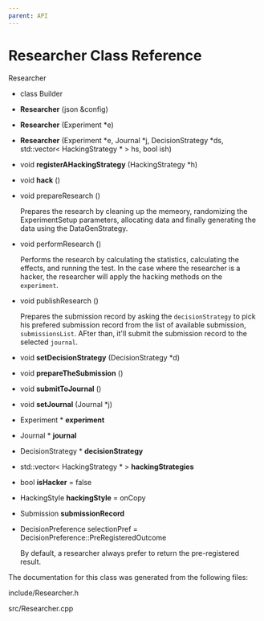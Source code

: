 ```yaml
---
parent: API
---
```


Researcher Class Reference
==========================

Researcher

-   class Builder

<!-- -->

-   **Researcher** (json &config)

-   **Researcher** (Experiment \*e)

-   **Researcher** (Experiment \*e, Journal \*j, DecisionStrategy \*ds,
    std::vector\< HackingStrategy \* \> hs, bool ish)

-   void **registerAHackingStrategy** (HackingStrategy \*h)

-   void **hack** ()

-   void prepareResearch ()

    Prepares the research by cleaning up the memeory, randomizing the
    ExperimentSetup parameters, allocating data and finally generating
    the data using the DataGenStrategy.

-   void performResearch ()

    Performs the research by calculating the statistics, calculating the
    effects, and running the test. In the case where the researcher is a
    hacker, the researcher will apply the hacking methods on the
    `experiment`.

-   void publishResearch ()

    Prepares the submission record by asking the `decisionStrategy` to
    pick his prefered submission record from the list of available
    submission, `submissionsList`. AFter than, it\'ll submit the
    submission record to the selected `journal`.

-   void **setDecisionStrategy** (DecisionStrategy \*d)

-   void **prepareTheSubmission** ()

-   void **submitToJournal** ()

-   void **setJournal** (Journal \*j)

<!-- -->

-   Experiment \* **experiment**

-   Journal \* **journal**

-   DecisionStrategy \* **decisionStrategy**

-   std::vector\< HackingStrategy \* \> **hackingStrategies**

-   bool **isHacker** = false

-   HackingStyle **hackingStyle** = onCopy

-   Submission **submissionRecord**

-   DecisionPreference selectionPref =
    DecisionPreference::PreRegisteredOutcome

    By default, a researcher always prefer to return the pre-registered
    result.

The documentation for this class was generated from the following files:

include/Researcher.h

src/Researcher.cpp
